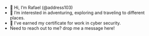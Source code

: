 - 👋 Hi, I’m Rafael (@address103)
- 👀 I’m interested in adventuring, exploring and traveling to different places.
- 🌱 I've earned my certificate for work in cyber security.
- Need to reach out to me? drop me a message here!
